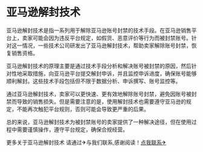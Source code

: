 # 亚马逊解封技术

亚马逊解封技术是指一系列用于解除亚马逊账号封禁的技术手段。在亚马逊销售平台上，卖家可能会因为违反平台规定，如假货、恶意评价等行为而被封禁账号。针对这一情况，一些技术公司研发出了亚马逊解封技术，帮助卖家解除账号封禁，恢复销售资格。

亚马逊解封技术的原理主要是通过技术手段分析和解决账号被封禁的原因，然后针对性地采取措施，向亚马逊平台提交解封申诉，并且监控申诉进度，确保账号能够顺利解封。这些技术手段包括但不限于数据分析、申诉撰写、账号监控等。

通过亚马逊解封技术，卖家可以更快速、更有效地解除账号封禁，避免因账号被封禁而导致的销售损失。但是需要注意的是，使用解封技术也需要遵守亚马逊的规定，不能再次触犯平台规则，否则可能会导致更严重的后果。

总的来说，亚马逊解封技术为被封禁账号的卖家提供了一种解决途径，但在使用过程中需要谨慎操作，遵守平台规定，确保合规经营。

更多关于亚马逊解封技术 请通过✈与我们联系,感谢阅读！[点我联系✈](https://www.G208.com)